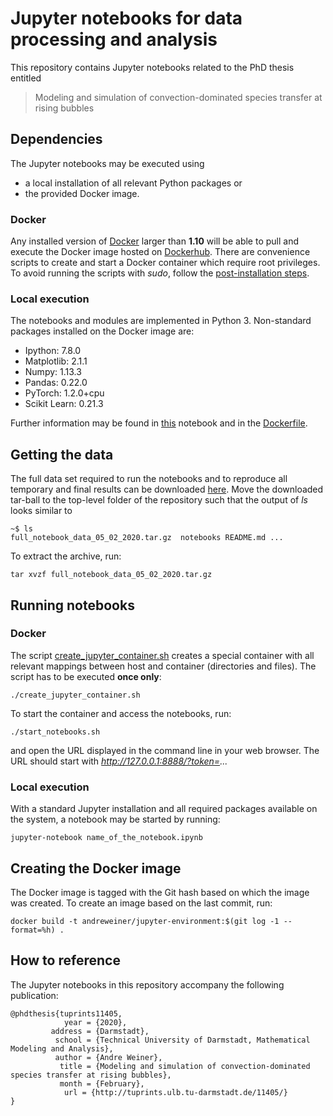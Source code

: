 # Jupyter notebooks for data processing and analysis

This repository contains Jupyter notebooks related to the PhD thesis entitled

> Modeling and simulation of convection-dominated species transfer at rising bubbles

## Dependencies

The Jupyter notebooks may be executed using
- a local installation of all relevant Python packages or
- the provided Docker image.

### Docker

Any installed version of [Docker](https://docs.docker.com/install/) larger than **1.10** will be able to pull and execute the Docker image hosted on [Dockerhub](https://hub.docker.com/r/andreweiner/jupyter-environment). There are convenience scripts to create and start a Docker container which require root privileges. To avoid running the scripts with *sudo*, follow the [post-installation steps](https://docs.docker.com/install/linux/linux-postinstall/).

### Local execution

The notebooks and modules are implemented in Python 3. Non-standard packages installed on the Docker image are:

- Ipython: 7.8.0
- Matplotlib: 2.1.1
- Numpy: 1.13.3
- Pandas: 0.22.0
- PyTorch: 1.2.0+cpu
- Scikit Learn: 0.21.3

Further information may be found in [this](https://github.com/AndreWeiner/phd_notebooks/blob/master/notebooks/show_package_versions.ipynb) notebook and in the [Dockerfile](https://github.com/AndreWeiner/phd_notebooks/blob/master/Dockerfile).

## Getting the data

The full data set required to run the notebooks and to reproduce all temporary and final results can be downloaded [here](https://tudatalib.ulb.tu-darmstadt.de/bitstream/handle/tudatalib/2267/full_notebook_data_05_02_2020.tar.gz?sequence=1&isAllowed=y). Move the downloaded tar-ball to the top-level folder of the repository such that the output of *ls* looks similar to

```
~$ ls
full_notebook_data_05_02_2020.tar.gz  notebooks README.md ...
```

To extract the archive, run:
```
tar xvzf full_notebook_data_05_02_2020.tar.gz
```

## Running notebooks

### Docker

The script [create_jupyter_container.sh](https://github.com/AndreWeiner/phd_notebooks/blob/master/create_jupyter_container.sh) creates a special container with all relevant mappings between host and container (directories and files). The script has to be executed **once only**:

```
./create_jupyter_container.sh
```
To start the container and access the notebooks, run:

```
./start_notebooks.sh
```
and open the URL displayed in the command line in your web browser. The URL should start with *http://127.0.0.1:8888/?token=...*

### Local execution

With a standard Jupyter installation and all required packages available on the system, a notebook may be started by running:

```
jupyter-notebook name_of_the_notebook.ipynb
```

## Creating the Docker image

The Docker image is tagged with the Git hash based on which the image was created. To create an image based on the last commit, run:
```
docker build -t andreweiner/jupyter-environment:$(git log -1 --format=%h) .
```

## How to reference

The Jupyter notebooks in this repository accompany the following publication:

```
@phdthesis{tuprints11405,
            year = {2020},
         address = {Darmstadt},
          school = {Technical University of Darmstadt, Mathematical Modeling and Analysis},
          author = {Andre Weiner},
           title = {Modeling and simulation of convection-dominated species transfer at rising bubbles},
           month = {February},
            url = {http://tuprints.ulb.tu-darmstadt.de/11405/}
}

```
